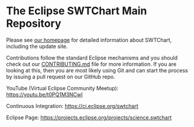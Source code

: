 # The Eclipse SWTChart Main Repository

Please see [our homepage](https://projects.eclipse.org/projects/science.swtchart) for detailed information about SWTChart, including the update site.

Contributions follow the standard Eclipse mechanisms and you should check out our [CONTRIBUTING.md](https://github.com/eclipse/swtchart/blob/develop/CONTRIBUTING.md) file for more information. If you are looking at this, then you are most likely using Git and can start the process by issuing 
a pull request on our GitHub repo.

YouTube (Virtual Eclipse Community Meetup):
https://youtu.be/t0PQ1M3NCwI

Continuous Integration:
https://ci.eclipse.org/swtchart

Eclipse Page:
https://projects.eclipse.org/projects/science.swtchart
